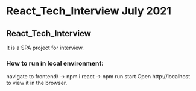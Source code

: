 # React_Tech_Interview July 2021


## React_Tech_Interview

It is a SPA project for interview. 

### How to run in local environment:

navigate to frontend/ -> npm i react -> npm run start
Open http://localhost to view it in the browser.
